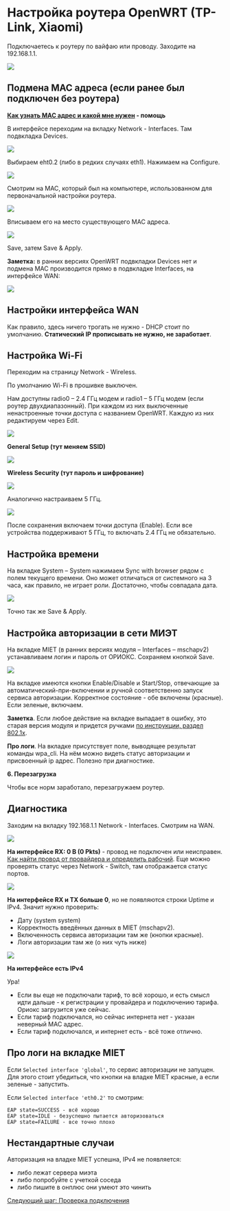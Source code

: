 # Настройка роутера OpenWRT (TP-Link, Xiaomi)

Подключаетесь к роутеру по вайфаю или проводу. Заходите на 192.168.1.1.

<img src="img/owrt/image9.png">

## Подмена MAC адреса (если ранее был подключен без роутера)

__[Как узнать MAC адрес и какой мне нужен](./6-macaddr.md) - помощь__


В интерфейсе переходим на вкладку Network - Interfaces.
Там подвкладка Devices.

<img src="img/owrt/image10.png?">

Выбираем eht0.2 (либо в редких случаях eth1). Нажимаем на Configure.

<img src="img/owrt/image17.png">


Смотрим на MAC, который был на компьютере, использованном для первоначальной настройки роутера. 

<img src="img/image11.png">

Вписываем его на место существующего MAC адреса.

<img src="img/owrt/image7.png">

Save, затем Save & Apply.

__Заметка:__ в ранних версиях OpenWRT подвкладки Devices нет и подмена MAC производится прямо в подвкладке Interfaces, на интерфейсе WAN:

<img src="img/owrt/image8.png">


## Настройки интерфейса WAN

Как правило, здесь ничего трогать не нужно - DHCP стоит по умолчанию. __Статический IP прописывать не нужно, не заработает__.

## Настройка Wi-Fi

Переходим на страницу Network - Wireless.

По умолчанию Wi-Fi в прошивке выключен.

Нам доступны radio0 – 2.4 ГГц модем и radio1 – 5 ГГц модем (если роутер двухдиапазонный). При каждом из них выключенные ненастроенные точки доступа с названием OpenWRT. Каждую из них редактируем через Edit.

<img src="img/owrt/image18.png">

__General Setup (тут меняем SSID)__

<img src="img/owrt/image12.png">

__Wireless Security (тут пароль и шифрование)__

<img src="img/owrt/image13.png" >


Аналогично настраиваем 5 ГГц.

<img src="img/owrt/image14.png">


После сохранения включаем точки доступа (Enable). Если все устройства поддерживают 5 ГГц, то включать 2.4 ГГц не обязательно.

## Настройка времени

На вкладке System – System нажимаем Sync with browser рядом с полем текущего времени. Оно может отличаться от системного на 3 часа, как правило, не играет роли. Достаточно, чтобы совпадала дата.

<img src="img/owrt/image15.png">

Точно так же Save & Apply.

## Настройка авторизации в сети МИЭТ
На вкладке MIET (в ранних версиях модуля – Interfaces – mschapv2) устанавливаем логин и пароль от ОРИОКС.
Сохраняем кнопкой Save.

<img src="img/owrt/image16.png">

На вкладке имеются кнопки Enable/Disable и Start/Stop, отвечающие за автоматический-при-включении и ручной соответственно запуск сервиса авторизации. Корректное состояние - обе включены (красные). Если зеленые, включаем.

__Заметка__. Если любое действие на вкладке выпадает в ошибку, это старая версия модуля и придется ручками [по инструкции, раздел 802.1x](./4-setup-owrt-cli.md).

__Про логи__.
На вкладке присутствует поле, выводящее результат команды wpa_cli. На нём можно видеть статус авторизации и присвоенный ip адрес. Полезно при диагностике.

__6. Перезагрузка__

Чтобы все норм заработало, перезагружаем роутер.


## Диагностика


Заходим на вкладку 192.168.1.1 Network - Interfaces. Смотрим на WAN.

<img src="img/owrt/1.png">

__На интерфейсе RX: 0 B (0 Pkts)__ - провод не подключен или неисправен. 
[Как найти провод от провайдера и определить рабочий](./6-wire.md). Еще можно проверять статус через Network - Switch, там отображается статус портов.

<img src="img/owrt/2.png">

**На интерфейсе RX и TX больше 0**, но не появляются строки Uptime и IPv4. Значит нужно проверить:

* Дату (system system)
* Корректность введённых данных в MIET (mschapv2).
* Включенность сервиса авторизации там же (кнопки красные).
* Логи авторизации там же (о них чуть ниже)

<img src="img/owrt/3.png">

**На интерфейсе есть IPv4**

Ура!

* Если вы еще не подключали тариф, то всё хорошо, и есть смысл идти дальше - к регистрации у провайдера и подключению тарифа. Ориокс загрузится уже сейчас.
* Если тариф подключался, но сейчас интернета нет - указан неверный MAC адрес.
* Если тариф подключался, и интернет есть - всё тоже отлично.

## Про логи на вкладке MIET

Если `Selected interface 'global'`, то сервис авторизации не запущен. Для этого стоит убедиться, что кнопки на владке MIET красные, а если зеленые - запустить.

Если `Selected interface 'eth0.2'` то смотрим:

    EAP state=SUCCESS - всё хорошо
    EAP state=IDLE - безуспешно пытается авторизоваться
    EAP state=FAILURE - все точно плохо

## Нестандартные случаи

Авторизация на владке MIET успешна, IPv4 не появляется:
* либо лежат сервера миэта
* либо попробуйте с учеткой соседа
* либо пишите в онплюс они умеют это чинить

[Следующий шаг: Проверка подключения](./3-check.md)